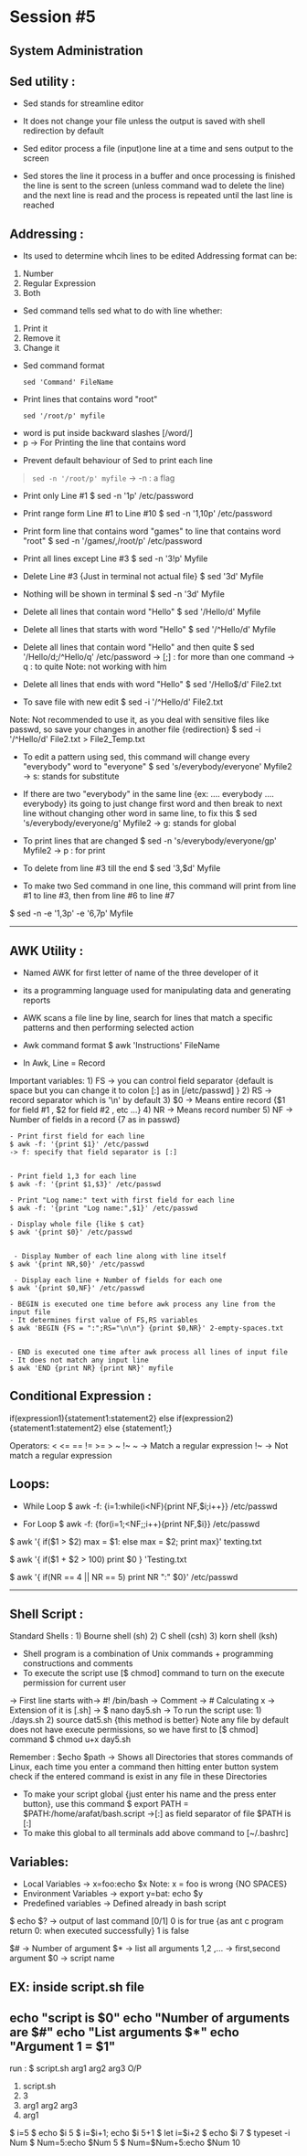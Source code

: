 # Session #5




## System Administration




Sed utility :
------------

- Sed stands for streamline editor

- It does not change your file unless the output is saved with shell redirection by default

- Sed editor process a file (input)one line at a time and sens output to the screen

- Sed stores the line it process in a buffer and once processing is finished the line
is sent to the screen (unless command wad to delete the line) and the next line is read
and the process is repeated until the last line is reached

Addressing :
------------
- Its used to determine whcih lines to be edited
Addressing format can be:
1) Number
2) Regular Expression
3) Both

- Sed command tells sed what to do with line whether:
1) Print it
2) Remove it
3) Change it


- Sed command format

      sed 'Command' FileName


- Print lines that contains word "root"

      sed '/root/p' myfile
* word is put inside backward slashes [/word/]
* p -> For Printing the line that contains word


- Prevent default behaviour of Sed to print each line
> `sed -n '/root/p' myfile`
-> -n : a flag


- Print only Line #1
$ sed -n '1p' /etc/password


- Print range form Line #1 to Line #10
$ sed -n '1,10p' /etc/password


- Print form line that contains word "games" to line that contains word "root"
$ sed -n '/games/,/root/p' /etc/password


- Print all lines except Line #3
$ sed -n '3!p' Myfile


- Delete Line #3 {Just in terminal not actual file}
$ sed '3d' Myfile


- Nothing will be shown in terminal
$ sed -n '3d' Myfile


- Delete all lines that contain word "Hello"
$ sed '/Hello/d' Myfile


- Delete all lines that starts with word "Hello"
$ sed '/^Hello/d' Myfile


- Delete all lines that contain word "Hello" and then quite
$ sed '/Hello/d;/^Hello/q' /etc/password
-> [;] : for more than one command
-> q : to quite
Note: not working with him


- Delete all lines that ends with word "Hello"
$ sed '/Hello$/d' File2.txt


- To save file with new edit
$ sed -i '/^Hello/d' File2.txt

Note: Not recommended to use it, as you deal with sensitive files like passwd,
so save your changes in another file {redirection}
$ sed -i '/^Hello/d' File2.txt > File2_Temp.txt


- To edit a pattern using sed, this command will change every "everybody" word
to "everyone"
$ sed 's/everybody/everyone' Myfile2
-> s: stands for substitute

- If there are two "everybody" in the same line {ex: .... everybody .... everybody}
its going to just change first word and then break to next line without changing
other word in same line, to fix this
$ sed 's/everybody/everyone/g' Myfile2
-> g: stands for global


- To print lines that are changed
$ sed -n 's/everybody/everyone/gp' Myfile2
-> p : for print


- To delete from line #3 till the end
$ sed '3,$d' Myfile

- To make two Sed command in one line, this command will print from line #1
to line #3, then from line #6 to line #7

$ sed -n -e '1,3p' -e '6,7p' Myfile



------------
AWK Utility :
------------

- Named AWK for first letter of name of the three developer of it
- its a programming language used for manipulating data and generating reports
- AWK scans a file line by line, search for lines that match a specific patterns
and then performing selected action


- Awk command format
$ awk 'Instructions' FileName

- In Awk, Line = Record

Important variables:
    1) FS -> you can control field separator {default is space but you can change it to
    colon [:] as in [/etc/passwd] }
    2) RS -> record separator which is '\n' by default
    3) $0 -> Means entire record {$1 for field #1 , $2 for field #2 , etc ...}
    4) NR -> Means record number
    5) NF -> Number of fields in a record {7 as in passwd}


    - Print first field for each line
    $ awk -f: '{print $1}' /etc/passwd
    -> f: specify that field separator is [:]


    - Print field 1,3 for each line
    $ awk -f: '{print $1,$3}' /etc/passwd

    - Print "Log name:" text with first field for each line
    $ awk -f: '{print "Log name:",$1}' /etc/passwd

    - Display whole file {like $ cat}
    $ awk '{print $0}' /etc/passwd


     - Display Number of each line along with line itself
    $ awk '{print NR,$0}' /etc/passwd

     - Display each line + Number of fields for each one
    $ awk '{print $0,NF}' /etc/passwd

    - BEGIN is executed one time before awk process any line from the input file
    - It determines first value of FS,RS variables
    $ awk 'BEGIN {FS = ":";RS="\n\n"} {print $0,NR}' 2-empty-spaces.txt


    - END is executed one time after awk process all lines of input file
    - It does not match any input line
    $ awk 'END {print NR} {print NR}' myfile


Conditional Expression :
------------------------

if(expression1){statement1:statement2}
else if(expression2) {statement1:statement2}
else {statement1;}

Operators: <  <= == != >= > ~  !~
~ -> Match a regular expression
!~ -> Not match a regular expression


Loops:
------

- While Loop
$ awk -f: {i=1:while(i<NF){print NF,$i;i++}} /etc/passwd

- For Loop
$ awk -f: {for(i=1;<NF;;i++){print NF,$i}} /etc/passwd


$ awk '{ if($1 > $2) max = $1:
        else max = $2;
        print max}' texting.txt

$ awk '{ if($1 + $2 > 100) print $0 } 'Testing.txt

$ awk '{ if(NR == 4 || NR == 5) print NR ":" $0}' /etc/passwd




-------------
Shell Script :
-------------

Standard Shells :
    1) Bourne shell (sh)
    2) C shell (csh)
    3) korn shell (ksh)

- Shell program is a combination of Unix commands + programming constructions and comments
- To execute the script use [$ chmod] command to turn on the execute permission for current user

-> First line starts with-> #! /bin/bash
-> Comment -> # Calculating x
-> Extension of it is [.sh]
-> $ nano day5.sh
-> To run the script use:
    1) ./days.sh
    2) source dat5.sh {this method is better}
Note any file by default does not have execute permissions, so we have first to [$ chmod] command
$ chmod u+x day5.sh


Remember : $echo $path -> Shows all Directories that stores commands of Linux, each time you enter a command
then hitting enter button system check if the entered command is exist in any file in these Directories

- To make your script global {just enter his name and the press enter button}, use this command
$ export PATH = $PATH:/home/arafat/bash.script
    ->[:] as field separator of file $PATH is [:]
- To make this global to all terminals add above command to [~/.bashrc]


Variables:
----------
- Local Variables -> x=foo:echo $x
Note: x = foo is wrong {NO SPACES}
- Environment Variables -> export y=bat: echo $y
- Predefined variables -> Defined already in bash script

 $ echo $? -> output of last command [0/1]
0 is for true {as ant c program return 0: when executed successfully}
1 is false

$# -> Number of argument
$* -> list all arguments
$1,$2 ,... -> first,second argument
$0 -> script name

EX: inside script.sh file
-------------------------
echo "script is $0"
echo "Number of arguments are $#"
echo "List arguments $*"
echo "Argument 1 = $1"
--------------------------
run : $ script.sh arg1 arg2 arg3
O/P
1) script.sh
2) 3
3) arg1 arg2 arg3
4) arg1


$ i=5
$ echo $i                                           5
$ i=$i+1; echo $i                                   5+1
$ let i=$i+2
$ echo $i                                           7
$ typeset -i Num
$ Num=5:echo $Num                                   5
$ Num=$Num+5:echo $Num                              10
